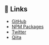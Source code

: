 ## 🔗 Links
- [GitHub](https://github.com/canoypa)
- [NPM Packages](https://www.npmjs.com/~cano)
- [Twitter](https://twitter.com/canoypa)
- [Qiita](https://qiita.com/canoypa)
